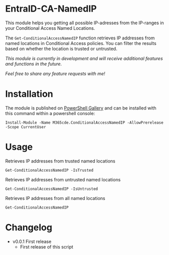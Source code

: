 # EntraID-CA-NamedIP
This module helps you getting all possible IP-adresses from the IP-ranges in your Conditional Access Named Locations.

The `Get-ConditionalAccessNamedIP` function retrieves IP addresses from named locations in Conditional Access policies. You can filter the results based on whether the location is trusted or untrusted.

_This module is currently in development and will receive additional features and functions in the future._

_Feel free to share any feature requests with me!_

# Installation
The module is published on [PowerShell Gallery](https://www.powershellgallery.com/packages/M365cde.ConditionalAccessNamedIP/) and can be installed with this command within a powershell console:

    Install-Module -Name M365cde.ConditionalAccessNamedIP -AllowPrerelease -Scope CurrentUser

# Usage
Retrieves IP addresses from trusted named locations
```
Get-ConditionalAccessNamedIP -IsTrusted
```

Retrieves IP addresses from untrusted named locations
```
Get-ConditionalAccessNamedIP -IsUntrusted
```

Retrieves IP addresses from all named locations
```
Get-ConditionalAccessNamedIP
```

# Changelog
- v0.0.1 First release
  - First release of this script
